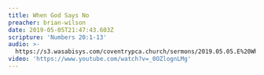 ```yaml
---
title: When God Says No
preacher: brian-wilson
date: 2019-05-05T21:47:43.603Z
scripture: 'Numbers 20:1-13'
audio: >-
  https://s3.wasabisys.com/coventrypca.church/sermons/2019.05.05.E%20When%20God%20Says%20No%20-%20Brian%20Wilson%20-%205131923141697.mp3
video: 'https://www.youtube.com/watch?v=_0OZlognLMg'
---
```

